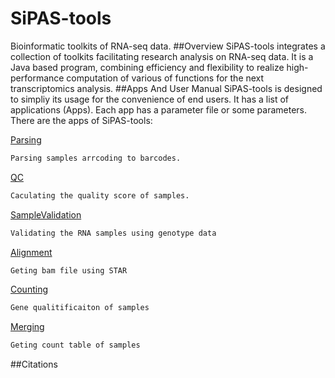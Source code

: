# SiPAS-tools
Bioinformatic toolkits of RNA-seq data.
##Overview
SiPAS-tools integrates a collection of toolkits facilitating research analysis on RNA-seq data. It is a Java based program, combining efficiency and flexibility to realize high-performance computation of various of functions for the next transcriptomics analysis.
##Apps And User Manual
SiPAS-tools is designed to simpliy its usage for the convenience of end users. It has a list of applications (Apps). Each app has a parameter file or some parameters. There are the apps of SiPAS-tools:

[Parsing](https://github.com/PlantGeneticsLab/SiPAS-tools/wiki/Parsing)
```sh
Parsing samples arrcoding to barcodes.
```
[QC](https://github.com/PlantGeneticsLab/SiPAS-tools/wiki/QC)
```sh
Caculating the quality score of samples.
```
[SampleValidation](https://github.com/PlantGeneticsLab/SiPAS-tools/wiki/SampleValidation)
```sh
Validating the RNA samples using genotype data
```
[Alignment](https://github.com/PlantGeneticsLab/SiPAS-tools/wiki/Alignment)
```sh
Geting bam file using STAR
```
[Counting](https://github.com/PlantGeneticsLab/SiPAS-tools/wiki/Counting)
```sh
Gene qualitificaiton of samples
```
[Merging](https://github.com/PlantGeneticsLab/SiPAS-tools/wiki/Merging)
```sh
Geting count table of samples
```
##Citations




